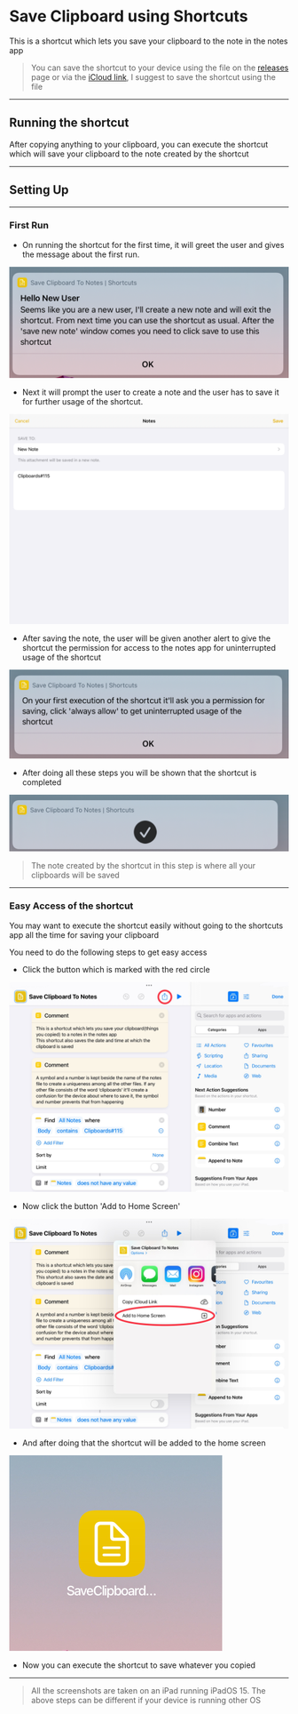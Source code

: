 # Save Clipboard using Shortcuts

This is a shortcut which lets you save your clipboard to the note in the notes app

> You can save the shortcut to your device using the file on the [releases](https://github.com/dhivijit/save-clipboard-shortcut/releases/tag/main) page or via the [iCloud link](https://www.icloud.com/shortcuts/fb8348d9f487425f8e6894b857822d87), I suggest to save the shortcut using the file

---
## Running the shortcut

After copying anything to your clipboard, you can execute the shortcut which will save your clipboard to the note created by the shortcut

---

## Setting Up
---
### First Run
- On running the shortcut for the first time, it will greet the user and gives the message about the first run.

![alert1](images/alert1.jpeg)

- Next it will prompt the user to create a note and the user has to save it for further usage of the shortcut.

![Save Dialog](images/save_note.png)

- After saving the note, the user will be given another alert to give the shortcut the permission for access to the notes app for uninterrupted usage of the shortcut

![Alert 2](images/alert2.jpeg)

- After doing all these steps you will be shown that the shortcut is completed

![Completion Alert](images/alert3.jpeg)

> The note created by the shortcut in this step is where all your clipboards will be saved

---

### Easy Access of the shortcut

You may want to execute the shortcut easily without going to the shortcuts app all the time for saving your clipboard

You need to do the following steps to get easy access

- Click the button which is marked with the red circle

![Click Share](images/share_button.jpeg)

- Now click the button 'Add to Home Screen'

![Add to Home Screen](images/add_to_home_screen.jpeg)

- And after doing that the shortcut will be added to the home screen

![Home Screen](images/app_on_home_screen.jpeg)

- Now you can execute the shortcut to save whatever you copied

---
> All the screenshots are taken on an iPad running iPadOS 15. The above steps can be different if your device is running other OS